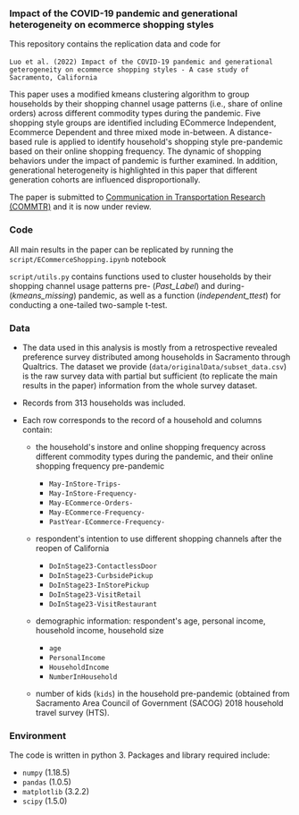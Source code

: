 ### Impact of the COVID-19 pandemic and generational heterogeneity on ecommerce shopping styles 

This repository contains the replication data and code for \
\
`Luo et al. (2022) Impact of the COVID-19 pandemic and generational geterogeneity on ecommerce shopping styles - A case study of Sacramento, California`

This paper uses a modified kmeans clustering algorithm to group households by their shopping channel usage patterns (i.e., share of online orders) across different commodity types during the pandemic. Five shopping style groups are identified including ECommerce Independent, Ecommerce Dependent and three mixed mode in-between. A distance-based rule is applied to identify household's shopping style pre-pandemic based on their online shopping frequency. The dynamic of shopping behaviors under the impact of pandemic is further examined. In addition, generational heterogeneity is highlighted in this paper that different generation cohorts are influenced disproportionally.

The paper is submitted to [Communication in Transportation Research (COMMTR)](https://www.sciencedirect.com/journal/communications-in-transportation-research) and it is now under review.

### Code
All main results in the paper can be replicated by running the `script/ECommerceShopping.ipynb` notebook

`script/utils.py` contains functions used to cluster households by their shopping channel usage patterns pre- (*Past_Label*) and during- (*kmeans_missing*) pandemic, as well as a function (*independent_ttest*) for conducting a one-tailed two-sample t-test.

### Data
- The data used in this analysis is mostly from a retrospective revealed preference survey distributed among households in Sacramento through Qualtrics. The dataset we provide (`data/originalData/subset_data.csv`) is the raw survey data with partial but sufficient (to replicate the main results in the paper) information from the whole survey dataset.

- Records from 313 households was included.

- Each row corresponds to the record of a household and columns contain: 
  - the household's instore and online shopping frequency across different commodity types during the pandemic, and their online shopping frequency pre-pandemic 
    - `May-InStore-Trips-`
    - `May-InStore-Frequency-`
    - `May-ECommerce-Orders-`
    - `May-ECommerce-Frequency-`
    - `PastYear-ECommerce-Frequency-`
    
  - respondent's intention to use different shopping channels after the reopen of California 
    - `DoInStage23-ContactlessDoor`
    - `DoInStage23-CurbsidePickup`
    - `DoInStage23-InStorePickup`
    - `DoInStage23-VisitRetail`
    - `DoInStage23-VisitRestaurant`
  - demographic information: respondent's age, personal income, household income, household size 
    - `age`
    - `PersonalIncome`
    - `HouseholdIncome`
    - `NumberInHousehold`
  - number of kids (`kids`) in the household pre-pandemic (obtained from Sacramento Area Council of Government (SACOG) 2018 household travel survey (HTS).

### Environment
The code is written in python 3. Packages and library required include:
- `numpy` (1.18.5) 
- `pandas` (1.0.5)
- `matplotlib` (3.2.2)
- `scipy` (1.5.0)

